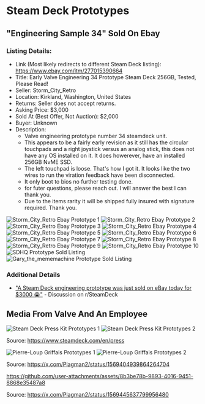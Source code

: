 # Steam Deck Prototypes

## "Engineering Sample 34" Sold On Ebay

### Listing Details:
- Link (Most likely redirects to different Steam Deck listing): https://www.ebay.com/itm/277015390664
- Title: Early Valve Engineering 34 Prototype Steam Deck 256GB, Tested, Please Read!
- Seller: Storm_City_Retro
- Location: Kirkland, Washington, United States
- Returns: Seller does not accept returns.
- Asking Price: $3,000
- Sold At (Best Offer, Not Auction): $2,000
- Buyer: Unknown
- Description:
    - Valve engineering prototype number 34 steamdeck unit.
    - This appears to be a fairly early revision as it still has the circular touchpads and a right joystick versus an analog stick, this does not have any OS installed on it. It does howerever, have an installed 256GB NvME SSD.
    - The left touchpad is loose. That's how I got it. It looks like the two wires to run the viration feedback have been disconnected.
    - It only boot to bios no further testing done.
    - for futer questions, please reach out. I will answer the best I can thank you.
    - Due to the items rarity it will be shipped fully insured with signature required. Thank you.

![Storm_City_Retro Ebay Prototype 1](../../Images/Prototypes/Storm_City_Retro_Ebay_Prototype_1.png)
![Storm_City_Retro Ebay Prototype 2](../../Images/Prototypes/Storm_City_Retro_Ebay_Prototype_2.png)
![Storm_City_Retro Ebay Prototype 3](../../Images/Prototypes/Storm_City_Retro_Ebay_Prototype_3.png)
![Storm_City_Retro Ebay Prototype 4](../../Images/Prototypes/Storm_City_Retro_Ebay_Prototype_4.png)
![Storm_City_Retro Ebay Prototype 5](../../Images/Prototypes/Storm_City_Retro_Ebay_Prototype_5.png)
![Storm_City_Retro Ebay Prototype 6](../../Images/Prototypes/Storm_City_Retro_Ebay_Prototype_6.png)
![Storm_City_Retro Ebay Prototype 7](../../Images/Prototypes/Storm_City_Retro_Ebay_Prototype_7.png)
![Storm_City_Retro Ebay Prototype 8](../../Images/Prototypes/Storm_City_Retro_Ebay_Prototype_8.png)
![Storm_City_Retro Ebay Prototype 9](../../Images/Prototypes/Storm_City_Retro_Ebay_Prototype_9.png)
![Storm_City_Retro Ebay Prototype 10](../../Images/Prototypes/Storm_City_Retro_Ebay_Prototype_10.png)
![SDHQ Prototype Sold Listing](../../Images/Prototypes/SDHQ_Prototype_Sold.webp)
![Gary_the_mememachine Prototype Sold Listing](../../Images/Prototypes/Gary_the_mememachine_Prototype_Sold.webp)

### Additional Details
- ["A Steam Deck engineering prototype was just sold on eBay today for $3000 😭"](https://www.reddit.com/r/SteamDeck/comments/1jurheo/a_steam_deck_engineering_prototype_was_just_sold/) - Discussion on r/SteamDeck

## Media From Valve And An Employee

![Steam Deck Press Kit Prototypes 1](../../Images/Prototypes/Valve_Prototypes_1.jpg)
![Steam Deck Press Kit Prototypes 2](../../Images/Prototypes/Valve_Prototypes_2.jpg)

Source: https://www.steamdeck.com/en/press

![Pierre-Loup Griffais Prototypes 1](../../Images/Prototypes/Plagman2_Prototypes_1.jpg)
![Pierre-Loup Griffais Prototypes 2](../../Images/Prototypes/Plagman2_Prototypes_2.jpg)

Source: https://x.com/Plagman2/status/1569404939864264704

https://github.com/user-attachments/assets/8b3be78b-9893-4016-9451-8868e35487a8

Source: https://x.com/Plagman2/status/1569445637799956480
